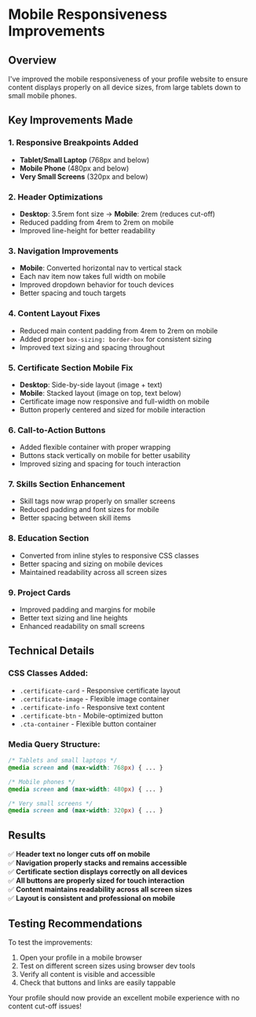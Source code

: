 # Mobile Responsiveness Improvements

## Overview
I've improved the mobile responsiveness of your profile website to ensure content displays properly on all device sizes, from large tablets down to small mobile phones.

## Key Improvements Made

### 1. **Responsive Breakpoints Added**
- **Tablet/Small Laptop** (768px and below)
- **Mobile Phone** (480px and below)  
- **Very Small Screens** (320px and below)

### 2. **Header Optimizations**
- **Desktop**: 3.5rem font size → **Mobile**: 2rem (reduces cut-off)
- Reduced padding from 4rem to 2rem on mobile
- Improved line-height for better readability

### 3. **Navigation Improvements**
- **Mobile**: Converted horizontal nav to vertical stack
- Each nav item now takes full width on mobile
- Improved dropdown behavior for touch devices
- Better spacing and touch targets

### 4. **Content Layout Fixes**
- Reduced main content padding from 4rem to 2rem on mobile
- Added proper `box-sizing: border-box` for consistent sizing
- Improved text sizing and spacing throughout

### 5. **Certificate Section Mobile Fix**
- **Desktop**: Side-by-side layout (image + text)
- **Mobile**: Stacked layout (image on top, text below)
- Certificate image now responsive and full-width on mobile
- Button properly centered and sized for mobile interaction

### 6. **Call-to-Action Buttons**
- Added flexible container with proper wrapping
- Buttons stack vertically on mobile for better usability
- Improved sizing and spacing for touch interaction

### 7. **Skills Section Enhancement**
- Skill tags now wrap properly on smaller screens
- Reduced padding and font sizes for mobile
- Better spacing between skill items

### 8. **Education Section**
- Converted from inline styles to responsive CSS classes
- Better spacing and sizing on mobile devices
- Maintained readability across all screen sizes

### 9. **Project Cards**
- Improved padding and margins for mobile
- Better text sizing and line heights
- Enhanced readability on small screens

## Technical Details

### CSS Classes Added:
- `.certificate-card` - Responsive certificate layout
- `.certificate-image` - Flexible image container
- `.certificate-info` - Responsive text content
- `.certificate-btn` - Mobile-optimized button
- `.cta-container` - Flexible button container

### Media Query Structure:
```css
/* Tablets and small laptops */
@media screen and (max-width: 768px) { ... }

/* Mobile phones */
@media screen and (max-width: 480px) { ... }

/* Very small screens */
@media screen and (max-width: 320px) { ... }
```

## Results
✅ **Header text no longer cuts off on mobile**  
✅ **Navigation properly stacks and remains accessible**  
✅ **Certificate section displays correctly on all devices**  
✅ **All buttons are properly sized for touch interaction**  
✅ **Content maintains readability across all screen sizes**  
✅ **Layout is consistent and professional on mobile**

## Testing Recommendations
To test the improvements:
1. Open your profile in a mobile browser
2. Test on different screen sizes using browser dev tools
3. Verify all content is visible and accessible
4. Check that buttons and links are easily tappable

Your profile should now provide an excellent mobile experience with no content cut-off issues!